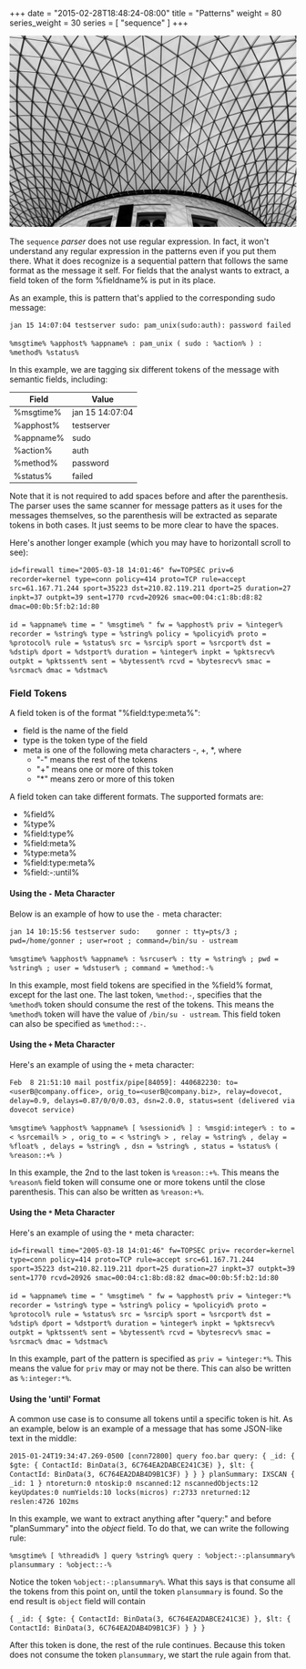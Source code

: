 +++
date = "2015-02-28T18:48:24-08:00"
title = "Patterns"
weight = 80
series_weight = 30
series = [ "sequence" ]
+++

<a href="#" class="image fit"><img src="/images/pic08.jpg" alt="" /></a>

The `sequence` _parser_ does not use regular expression. In fact, it won't understand any regular expression in the patterns even if you put them there. What it does recognize is a sequential pattern that follows the same format as the message it self. For fields that the analyst wants to extract, a field token of the form %fieldname% is put in its place.

As an example, this is pattern that's applied to the corresponding sudo message:


```
jan 15 14:07:04 testserver sudo: pam_unix(sudo:auth): password failed

%msgtime% %apphost% %appname% : pam_unix ( sudo : %action% ) : %method% %status%
```

In this example, we are tagging six different tokens of the message with semantic fields, including:

| Field | Value |
|-------|-------|
| %msgtime% | jan 15 14:07:04 |
| %apphost% | testserver |
| %appname% | sudo |
| %action% | auth |
| %method% | password |
| %status% | failed |

Note that it is not required to add spaces before and after the parenthesis. The parser uses the same scanner for message patters as it uses for the messages themselves, so the parenthesis will be extracted as separate tokens in both cases. It just seems to be more clear to have the spaces.

Here's another longer example (which you may have to horizontall scroll to see):

```
id=firewall time="2005-03-18 14:01:46" fw=TOPSEC priv=6 recorder=kernel type=conn policy=414 proto=TCP rule=accept src=61.167.71.244 sport=35223 dst=210.82.119.211 dport=25 duration=27 inpkt=37 outpkt=39 sent=1770 rcvd=20926 smac=00:04:c1:8b:d8:82 dmac=00:0b:5f:b2:1d:80

id = %appname% time = " %msgtime% " fw = %apphost% priv = %integer% recorder = %string% type = %string% policy = %policyid% proto = %protocol% rule = %status% src = %srcip% sport = %srcport% dst = %dstip% dport = %dstport% duration = %integer% inpkt = %pktsrecv% outpkt = %pktssent% sent = %bytessent% rcvd = %bytesrecv% smac = %srcmac% dmac = %dstmac%
```

### Field Tokens

A field token is of the format "%field:type:meta%":

* field is the name of the field
* type is the token type of the field
* meta is one of the following meta characters -, +, *, where
  * "-" means the rest of the tokens
  * "+" means one or more of this token
  * "*" means zero or more of this token

A field token can take different formats. The supported formats are:

* %field%
* %type%
* %field:type%
* %field:meta%
* %type:meta%
* %field:type:meta%
* %field:-:until%

#### Using the `-` Meta Character

Below is an example of how to use the `-` meta character:

```
jan 14 10:15:56 testserver sudo:    gonner : tty=pts/3 ; pwd=/home/gonner ; user=root ; command=/bin/su - ustream

%msgtime% %apphost% %appname% : %srcuser% : tty = %string% ; pwd = %string% ; user = %dstuser% ; command = %method:-%
```

In this example, most field tokens are specified in the %field% format, except for the last one. The last token, `%method:-`, specifies that the `%method%` token should consume the rest of the tokens. This means the `%method%` token will have the value of `/bin/su - ustream`. This field token can also be specified as `%method::-`.

#### Using the `+` Meta Character

Here's an example of using the `+` meta character:

```
Feb  8 21:51:10 mail postfix/pipe[84059]: 440682230: to=<userB@company.office>, orig_to=<userB@company.biz>, relay=dovecot, delay=0.9, delays=0.87/0/0/0.03, dsn=2.0.0, status=sent (delivered via dovecot service)

%msgtime% %apphost% %appname% [ %sessionid% ] : %msgid:integer% : to = < %srcemail% > , orig_to = < %string% > , relay = %string% , delay = %float% , delays = %string% , dsn = %string% , status = %status% ( %reason::+% )
```

In this example, the 2nd to the last token is `%reason::+%`. This means the `%reason%` field token will consume one or more tokens until the close parenthesis. This can also be written as `%reason:+%`.

#### Using the `*` Meta Character

Here's an example of using the `*` meta character:

```
id=firewall time="2005-03-18 14:01:46" fw=TOPSEC priv= recorder=kernel type=conn policy=414 proto=TCP rule=accept src=61.167.71.244 sport=35223 dst=210.82.119.211 dport=25 duration=27 inpkt=37 outpkt=39 sent=1770 rcvd=20926 smac=00:04:c1:8b:d8:82 dmac=00:0b:5f:b2:1d:80

id = %appname% time = " %msgtime% " fw = %apphost% priv = %integer:*% recorder = %string% type = %string% policy = %policyid% proto = %protocol% rule = %status% src = %srcip% sport = %srcport% dst = %dstip% dport = %dstport% duration = %integer% inpkt = %pktsrecv% outpkt = %pktssent% sent = %bytessent% rcvd = %bytesrecv% smac = %srcmac% dmac = %dstmac%
```

In this example, part of the pattern is specified as `priv = %integer:*%`. This means the value for `priv` may or may not be there. This can also be written as `%:integer:*%`.

#### Using the 'until' Format

A common use case is to consume all tokens until a specific token is hit. As an example, below is an example of a message that has some JSON-like text in the middle:

```
2015-01-24T19:34:47.269-0500 [conn72800] query foo.bar query: { _id: { $gte: { ContactId: BinData(3, 6C764EA2DABCE241C3E) }, $lt: { ContactId: BinData(3, 6C764EA2DAB4D9B1C3F) } } } planSummary: IXSCAN { _id: 1 } ntoreturn:0 ntoskip:0 nscanned:12 nscannedObjects:12 keyUpdates:0 numYields:10 locks(micros) r:2733 nreturned:12 reslen:4726 102ms
```

In this example, we want to extract anything after "query:" and before "planSummary" into the _object_ field. To do that, we can write the following rule:

```
%msgtime% [ %threadid% ] query %string% query : %object:-:plansummary% plansummary : %object::-%
```

Notice the token `%object:-:plansummary%`. What this says is that consume all the tokens from this point on, until the token `plansummary` is found. So the end result is `object` field will contain

```
{ _id: { $gte: { ContactId: BinData(3, 6C764EA2DABCE241C3E) }, $lt: { ContactId: BinData(3, 6C764EA2DAB4D9B1C3F) } } }
```

After this token is done, the rest of the rule continues. Because this token does not consume the token `plansummary`, we start the rule again from that.